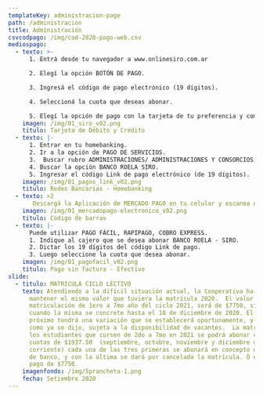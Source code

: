 ```yaml
---
templateKey: administracion-page
path: /administracion
title: Administración
csvcodpago: /img/cod-2020-pago-web.csv
mediospago:
  - texto: >-
      1. Entrá desde tu navegador a www.onlinesiro.com.ar

      2. Elegí la opción BOTÓN DE PAGO. 

      3. Ingresá el código de pago electrónico (19 dígitos).

      4. Seleccioná la cuota que deseas abonar.

      5. Elegí la opción de pago con la tarjeta de tu preferencia y completá con los datos.  
    imagen: /img/01_siro_v02.png
    titulo: Tarjeta de Débito y Crédito
  - texto: |-
      1. Entrar en tu homebanking.
      2. Ir a la opción de PAGO DE SERVICIOS.
      3.  Buscar rubro ADMINISTRACIONES/ ADMINISTRACIONES Y CONSORCIOS.
      4. Buscar la opción BANCO ROELA SIRO.
      5. Ingresar el código Link de pago electrónico (de 19 dígitos).
    imagen: /img/01_pagos_link_v02.png
    titulo: Redes Bancarias - Homebanking
  - texto: >2
       Descargá la Aplicación de MERCADO PAGO en tu celular y escanea el código de barras del cupón de pago (los cupones se envían automáticamente por mail a principio de mes).
    imagen: /img/01_mercadopago-electronico_v02.png
    titulo: Código de barras
  - texto: |-
      Puede utilizar PAGO FÁCIL, RAPIPAGO, COBRO EXPRESS. 
      1. Indique al cajero que se desea abonar BANCO ROELA - SIRO.
      2. Dictar los 19 dígitos del código Link de pago.
      3. Luego seleccione la cuota que desea abonar.
    imagen: /img/01_pagofacil_v02.png
    titulo: Pago sin factura - Efectivo
slide:
  - titulo: MATRICULA CICLO LECTIVO
    texto: Atendiendo a la difícil situación actual, la Cooperativa ha decidido
      mantener el mismo valor que tuviera la matrícula 2020.  El valor de la
      matriculación de 1ero a 7mo año del ciclo 2021, será de $7750, siempre y
      cuando la misma se concrete hasta el 18 de diciembre de 2020. El año
      próximo tendrá una variación que se establecerá oportunamente, y quedará,
      como ya se dijo, sujeta a la disponibilidad de vacantes.	La matrícula para
      los estudiantes que cursen de 2do a 7mo en 2021 se podrá abonar en cuatro
      cuotas de $1937.50  (septiembre, octubre, noviembre y diciembre del
      corriente) cada una de las tres primeras se abonará en concepto de reserva
      de banco, y con la última se dará por cancelada la matrícula. Ó en un solo
      pago de $7750.
    imagenfondo: /img/5prancheta-1.png
    fecha: Setiembre 2020
---
```


